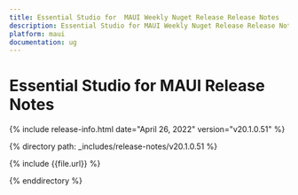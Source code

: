 ```yaml
---
title: Essential Studio for  MAUI Weekly Nuget Release Release Notes  
description: Essential Studio for MAUI Weekly Nuget Release Release Notes  
platform: maui
documentation: ug
---
```


# Essential Studio for  MAUI  Release Notes  

{% include release-info.html date="April 26, 2022"  version="v20.1.0.51" %} 

{% directory path: _includes/release-notes/v20.1.0.51 %}

{% include {{file.url}} %}

{% enddirectory %}